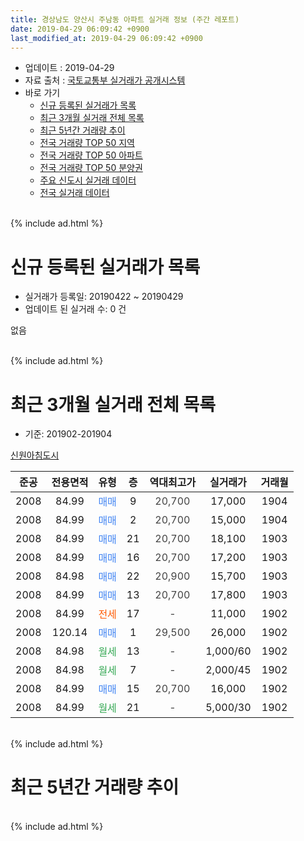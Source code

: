 ```yaml
---
title: 경상남도 양산시 주남동 아파트 실거래 정보 (주간 레포트)
date: 2019-04-29 06:09:42 +0900
last_modified_at: 2019-04-29 06:09:42 +0900
---
```


* 업데이트 : 2019-04-29
* 자료 출처 : [국토교통부 실거래가 공개시스템](http://rt.molit.go.kr)
* 바로 가기
    * [신규 등록된 실거래가 목록](#신규-등록된-실거래가-목록)
    * [최근 3개월 실거래 전체 목록](#최근-3개월-실거래-전체-목록)
    * [최근 5년간 거래량 추이](#최근-5년간-거래량-추이)
    * [전국 거래량 TOP 50 지역](https://inasie.github.io/apt-trade-info/최근-3개월-전국에서-가장-거래가-많이-발생한-지역)
    * [전국 거래량 TOP 50 아파트](https://inasie.github.io/apt-trade-info/최근-3개월-전국에서-가장-거래가-많이-발생한-아파트)
    * [전국 거래량 TOP 50 분양권](https://inasie.github.io/apt-trade-info/최근-3개월-전국에서-가장-거래가-많이-발생한-분양권)
    * [주요 신도시 실거래 데이터](https://inasie.github.io/apt-trade-info/주요-신도시)
    * [전국 실거래 데이터](https://inasie.github.io/apt-trade-info/전국)
<br>
{% include ad.html %}
<br>

# 신규 등록된 실거래가 목록
* 실거래가 등록일: 20190422 ~ 20190429
* 업데이트 된 실거래 수: 0 건

없음

<br>
{% include ad.html %}
<br>

# 최근 3개월 실거래 전체 목록
* 기준: 201902-201904


[신원아침도시](https://search.naver.com/search.naver?query=%EA%B2%BD%EC%83%81%EB%82%A8%EB%8F%84+%EC%96%91%EC%82%B0%EC%8B%9C+%EC%A3%BC%EB%82%A8%EB%8F%99+%EC%8B%A0%EC%9B%90%EC%95%84%EC%B9%A8%EB%8F%84%EC%8B%9C)

|준공|전용면적|유형|층|역대최고가|실거래가|거래월|
|:---:|:---:|:---:|:---:|:---:|:---:|:---:|
|2008|84.99|<span style="color:#4285f3">매매</span>|9|<span style="color:#444444">20,700</span>|17,000|1904|
|2008|84.99|<span style="color:#4285f3">매매</span>|2|<span style="color:#444444">20,700</span>|15,000|1904|
|2008|84.99|<span style="color:#4285f3">매매</span>|21|<span style="color:#444444">20,700</span>|18,100|1903|
|2008|84.99|<span style="color:#4285f3">매매</span>|16|<span style="color:#444444">20,700</span>|17,200|1903|
|2008|84.98|<span style="color:#4285f3">매매</span>|22|<span style="color:#444444">20,900</span>|15,700|1903|
|2008|84.99|<span style="color:#4285f3">매매</span>|13|<span style="color:#444444">20,700</span>|17,800|1903|
|2008|84.99|<span style="color:#ff5a00">전세</span>|17|<span style="color:#444444">-</span>|11,000|1902|
|2008|120.14|<span style="color:#4285f3">매매</span>|1|<span style="color:#444444">29,500</span>|26,000|1902|
|2008|84.98|<span style="color:#34a853">월세</span>|13|<span style="color:#444444">-</span>|1,000/60|1902|
|2008|84.98|<span style="color:#34a853">월세</span>|7|<span style="color:#444444">-</span>|2,000/45|1902|
|2008|84.99|<span style="color:#4285f3">매매</span>|15|<span style="color:#444444">20,700</span>|16,000|1902|
|2008|84.99|<span style="color:#34a853">월세</span>|21|<span style="color:#444444">-</span>|5,000/30|1902|


<br>
{% include ad.html %}
<br>

# 최근 5년간 거래량 추이


<div style="width:100%;">
    <canvas id="deal_progress" height="200"></canvas>
</div>

<script>
new Chart(document.getElementById("deal_progress"), {
    type: 'line',
    data: {
        labels: ['201404','201405','201406','201407','201408','201409','201410','201411','201412','201501','201502','201503','201504','201505','201506','201507','201508','201509','201510','201511','201512','201601','201602','201603','201604','201605','201606','201607','201608','201609','201610','201611','201612','201701','201702','201703','201704','201705','201706','201707','201708','201709','201710','201711','201712','201801','201802','201803','201804','201805','201806','201807','201808','201809','201810','201811','201812','201901','201902','201903','201904'],
        datasets: [{
            label: '매매',
            pointRadius: 1,
            data: [2, 3, 3, 4, 4, 7, 4, 5, 0, 4, 7, 11, 8, 5, 5, 11, 5, 5, 10, 7, 4, 3, 6, 8, 10, 5, 6, 7, 11, 4, 4, 7, 4, 6, 3, 4, 4, 2, 3, 3, 3, 2, 8, 4, 2, 2, 1, 4, 3, 1, 1, 2, 0, 3, 1, 1, 1, 1, 2, 4, 2],
            borderColor: "rgba(255, 201, 14, 1)",
            backgroundColor: "rgba(255, 201, 14, 0.5)",
            fill: false,
            lineTension: 0
        },{
            label: '전월세',
            pointRadius: 1,
            data: [0, 3, 5, 5, 6, 5, 7, 3, 6, 6, 2, 3, 8, 6, 4, 7, 4, 2, 12, 6, 3, 4, 3, 5, 2, 3, 2, 5, 2, 1, 6, 3, 1, 4, 2, 0, 1, 2, 0, 3, 5, 2, 3, 5, 1, 3, 3, 2, 1, 2, 3, 1, 1, 2, 3, 2, 3, 5, 4, 0, 0],
            borderColor: "rgba(0, 141, 185, 1)",
            backgroundColor: "rgba(0, 141, 185, 0.5)",
            fill: false,
            lineTension: 0
        }
        ]
    },
    options: {
        responsive: true,
        title: {
            display: false
        },
        tooltips: {
            mode: 'index',
            intersect: false
        },
        hover: {
            mode: 'nearest',
            intersect: true
        },
        scales: {
            xAxes: [{
                display: true,
                scaleLabel: {
                    display: true,
                    labelString: '년/월'
                }
            }],
            yAxes: [{
                display: true,
                ticks: {
                    suggestedMin: 0,
                },
                scaleLabel: {
                    display: true,
                    labelString: '실거래 수'
                }
            }]
        }
    }
});

</script>


<br>
{% include ad.html %}
<br>

